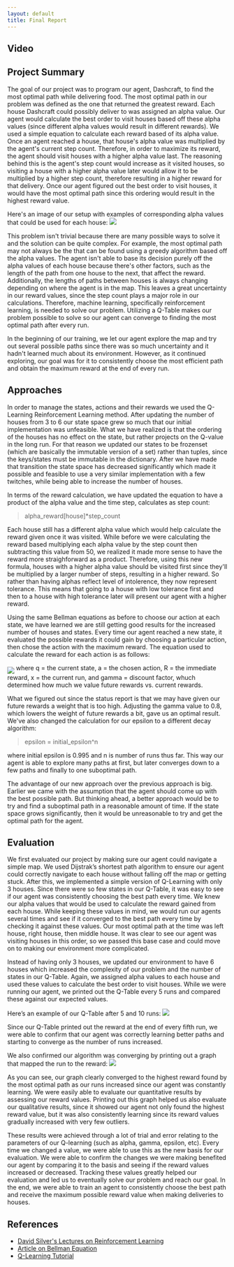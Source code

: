 ```yaml
---
layout: default
title: Final Report 
---
```



## Video

## Project Summary
The goal of our project was to program our agent, Dashcraft, to find the most optimal path while delivering food. The most optimal path in our problem was defined as the one that returned the greatest reward. Each house Dashcraft could possibly deliver to was assigned an alpha value. Our agent would calculate the best order to visit houses based off these alpha values (since different alpha values would result in different rewards). We used a simple equation to calculate each reward based of its alpha value. Once an agent reached a house, that house's alpha value was multiplied by the agent's current step count. Therefore, in order to maximize its reward, the agent should visit houses with a higher alpha value last. The reasoning behind this is the agent's step count would increase as it visited houses, so visiting a house with a higher alpha value later would allow it to be multiplied by a higher step count, therefore resulting in a higher reward for that delivery. Once our agent figured out the best order to visit houses, it would have the most optimal path since this ordering would result in the highest reward value.

Here's an image of our setup with examples of corresponding alpha values that could be used for each house:
<img src="https://i.imgur.com/b0cRIEI.png">

This problem isn't trivial because there are many possible ways to solve it and the solution can be quite complex. For example, the most optimal path may not always be the that can be found using a greedy algorithm based off the alpha values. The agent isn't able to base its decision purely off the alpha values of each house because there's other factors, such as the length of the path from one house to the next, that affect the reward. Additionally, the lengths of paths between houses is always changing depending on where the agent is in the map. This leaves a great uncertainty in our reward values, since the step count plays a major role in our calculations. Therefore, machine learning, specifically reinforcement learning, is needed to solve our problem. Utilizing a Q-Table makes our problem possible to solve so our agent can converge to finding the most optimal path after every run. 

In the beginning of our training, we let our agent explore the map and try out several possible paths since there was so much uncertainty and it hadn't learned much about its environment. However, as it continued exploring, our goal was for it to consistently choose the most efficient path and obtain the maximum reward at the end of every run.

## Approaches
In order to manage the states, actions and their rewards we used the Q-Learning Reinforcement Learning method. After updating the number of houses from 3 to 6 our state space grew so much that our initial implementation was unfeasible. What we have realized is that the ordering of the houses has no effect on the state, but rather projects on the Q-value in the long run. For that reason we updated our states to be frozenset (which are basically the immutable version of a set) rather than tuples, since the keys/states must be immutable in the dictionary. After we have made that transition the state space has decreased significantly which made it possible and feasible to use a very similar implementation with a few twitches, while being able to increase the number of houses.

In terms of the reward calculation, we have updated the equation to have a product of the alpha value and the time step, calculates as step count:
>alpha_reward[house]*step_count

Each house still has a different alpha value which would help calculate the reward given once it was visited. While before we were calculating the reward based multiplying each alpha value by the step count then subtracting this value from 50, we realized it made more sense to have the reward more straighforward as a product. Therefore, using this new formula, houses with a higher alpha value should be visited first since they'll be multiplied by a larger number of steps, resulting in a higher reward. So rather than having alphas reflect level of intolerence, they now represent tolerance. This means that going to a house with low tolerance first and then to a house with high tolerance later will present our agent with a higher reward.

Using the same Bellman equations as before to choose our action at each state, we have learned we are still getting good results for the increased number of houses and states. Every time our agent reached a new state, it evaluated the possible rewards it could gain by choosing a particular action, then chose the action with the maximum reward. The equation used to calculate the reward for each action is as follows:

<img align="middle" src="https://i.imgur.com/XNl2rQ2.png">
where q = the current state, a = the chosen action, R = the immediate reward, x = the current run, and gamma = discount factor, whuch determined how much we value future rewards vs. current rewards.

What we figured out since the status report is that we may have given our future rewards a weight that is too high. Adjusting the gamma value to 0.8, which lowers the weight of future rewards a bit, gave us an optimal result. We've also changed the calculation for our epsilon to a different decay algorithm:
>epsilon = initial_epsilon^n

where initial epsilon is 0.995 and n is number of runs thus far. This way our agent is able to explore many paths at first, but later converges down to a few paths and finally to one suboptimal path.

The advantage of our new approach over the previous approach is big. Earlier we came with the assumption that the agent should come up with the best possible path. But thinking ahead, a better approach would be to try and find a suboptimal path in a reasonable amount of time. If the state space grows significantly, then it would be unreasonable to try and get the optimal path for the agent.

## Evaluation
We first evaluated our project by making sure our agent could navigate a simple map. We used Dijstrak’s shortest path algorithm to ensure our agent could correctly navigate to each house without falling off the map or getting stuck. After this, we implemented a simple version of Q-Learning with only 3 houses. Since there were so few states in our Q-Table, it was easy to see if our agent was consistently choosing the best path every time. We knew our alpha values that would be used to calculate the reward gained from each house. While keeping these values in mind, we would run our agents several times and see if it converged to the best path every time by checking it against these values. Our most optimal path at the time was left house, right house, then middle house. It was clear to see our agent was visiting houses in this order, so we passed this base case and could move on to making our environment more complicated.

Instead of having only 3 houses, we updated our environment to have 6 houses which increased the complexity of our problem and the number of states in our Q-Table.  Again, we assigned alpha values to each house and used these values to calculate the best order to visit houses. While we were running our agent, we printed out the Q-Table every 5 runs and compared these against our expected values.

Here’s an example of our Q-Table after 5 and 10 runs:
<img src="https://i.imgur.com/I7ILiqU.png">

Since our Q-Table printed out the reward at the end of every fifth run, we were able to confirm that our agent was correctly learning better paths and starting to converge as the number of runs increased. 

We also confirmed our algorithm was converging by printing out a graph that mapped the run to the reward:
<img src="https://i.imgur.com/PnMEeFo.png">

As you can see, our graph clearly converged to the highest reward found by the most optimal path as our runs increased since our agent was constantly learning. We were easily able to evaluate our quantitative results by assessing our reward values. Printing out this graph helped us also evaluate our qualitative results, since it showed our agent not only found the highest reward value, but it was also consistently learning since its reward values gradually increased with very few outliers.

These results were achieved through a lot of trial and error relating to the parameters of our Q-learning (such as alpha, gamma, epsilon, etc). Every time we changed a value, we were able to use this as the new basis for our evaluation. We were able to confirm the changes we were making benefited our agent by comparing it to the basis and seeing if the reward values increased or decreased. Tracking these values greatly helped our evaluation and led us to eventually solve our problem and reach our goal. In the end, we were able to train an agent to consistently choose the best path and receive the maximum possible reward value when making deliveries to houses. 

## References

  * [David Silver's Lectures on Reinforcement Learning](http://www0.cs.ucl.ac.uk/staff/d.silver/web/Teaching.html)
  * [Article on Bellman Equation](https://joshgreaves.com/reinforcement-learning/understanding-rl-the-bellman-equations/)
  * [Q-Learning Tutorial](mnemstudio.org/path-finding-q-learning-tutorial.htm)
